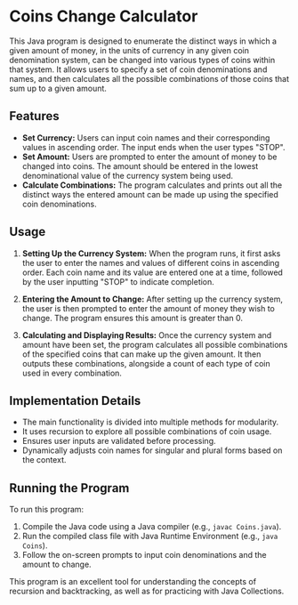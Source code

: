 # Coins Change Calculator

This Java program is designed to enumerate the distinct ways in which a given amount of money, in the units of currency in any given coin denomination system, can be changed into various types of coins within that system. It allows users to specify a set of coin denominations and names, and then calculates all the possible combinations of those coins that sum up to a given amount.

## Features

- **Set Currency:** Users can input coin names and their corresponding values in ascending order. The input ends when the user types "STOP".
- **Set Amount:** Users are prompted to enter the amount of money to be changed into coins. The amount should be entered in the lowest denominational value of the currency system being used.
- **Calculate Combinations:** The program calculates and prints out all the distinct ways the entered amount can be made up using the specified coin denominations.

## Usage

1. **Setting Up the Currency System:** When the program runs, it first asks the user to enter the names and values of different coins in ascending order. Each coin name and its value are entered one at a time, followed by the user inputting "STOP" to indicate completion.

2. **Entering the Amount to Change:** After setting up the currency system, the user is then prompted to enter the amount of money they wish to change. The program ensures this amount is greater than 0.

3. **Calculating and Displaying Results:** Once the currency system and amount have been set, the program calculates all possible combinations of the specified coins that can make up the given amount. It then outputs these combinations, alongside a count of each type of coin used in every combination.

## Implementation Details

- The main functionality is divided into multiple methods for modularity.
- It uses recursion to explore all possible combinations of coin usage.
- Ensures user inputs are validated before processing.
- Dynamically adjusts coin names for singular and plural forms based on the context.

## Running the Program

To run this program:

1. Compile the Java code using a Java compiler (e.g., `javac Coins.java`).
2. Run the compiled class file with Java Runtime Environment (e.g., `java Coins`).
3. Follow the on-screen prompts to input coin denominations and the amount to change.

This program is an excellent tool for understanding the concepts of recursion and backtracking, as well as for practicing with Java Collections.
